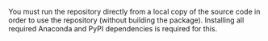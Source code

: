 You must run the repository directly from a local copy of the source code in order to use the repository (without building the package). Installing all required Anaconda and PyPI dependencies is required for this.

